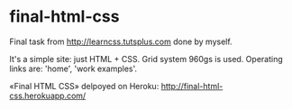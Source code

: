 final-html-css
==============
Final task from http://learncss.tutsplus.com done by myself.

It's a simple site: just HTML + CSS. Grid system 960gs is used.
Operating links are: 'home', 'work examples'.

«Final HTML CSS» delpoyed on Heroku: http://final-html-css.herokuapp.com/
